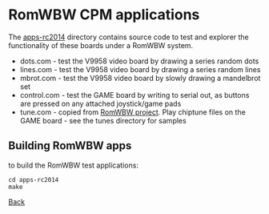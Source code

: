 # RomWBW CPM applications

The [apps-rc2014](./apps-rc2014) directory contains source code to test and explorer the functionality of these boards under a RomWBW system.

* dots.com - test the V9958 video board by drawing a series random dots
* lines.com - test the V9958 video board by drawing a series random lines
* mbrot.com - test the V9958 video board by slowly drawing a mandelbrot set
* control.com - test the GAME board by writing to serial out, as buttons are pressed on any attached joystick/game pads
* tune.com - copied from [RomWBW project](https://github.com/wwarthen/RomWBW). Play chiptune files on the GAME board - see the tunes directory for samples

## Building RomWBW apps

to build the RomWBW test applications:

```
cd apps-rc2014
make
```

[Back](./README.md)
